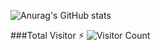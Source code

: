 
![Anurag's GitHub stats](https://github-readme-stats.vercel.app/api?username=iamnolimit&show_icons=true&theme=transparent)

###Total Visitor ⚡
![Visitor Count](https://profile-counter.glitch.me/{iamnolimit}/count.svg)

<!--
**iamnolimit/iamnolimit** is a ✨ _special_ ✨ repository because its `README.md` (this file) appears on your GitHub profile.

Here are some ideas to get you started:

- 🔭 I’m currently working on ...
- 🌱 I’m currently learning ...
- 👯 I’m looking to collaborate on ...
- 🤔 I’m looking for help with ...
- 💬 Ask me about ...
- 📫 How to reach me: ...
- 😄 Pronouns: ...
- ⚡ Fun fact: ...
-->
